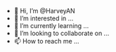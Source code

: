 - 👋 Hi, I’m @HarveyAN
- 👀 I’m interested in ...
- 🌱 I’m currently learning ...
- 💞️ I’m looking to collaborate on ...
- 📫 How to reach me ...

<!---
HarveyAN/HarveyAN is a ✨ special ✨ repository because its `README.md` (this file) appears on your GitHub profile.
You can click the Preview link to take a look at your changes.
--->
